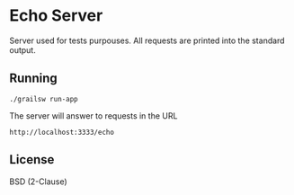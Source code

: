 Echo Server
==================

Server used for tests purpouses. All requests are printed into the standard output.

## Running
```
./grailsw run-app
```

The server will answer to requests in the URL
```
http://localhost:3333/echo
```

## License
BSD (2-Clause)

